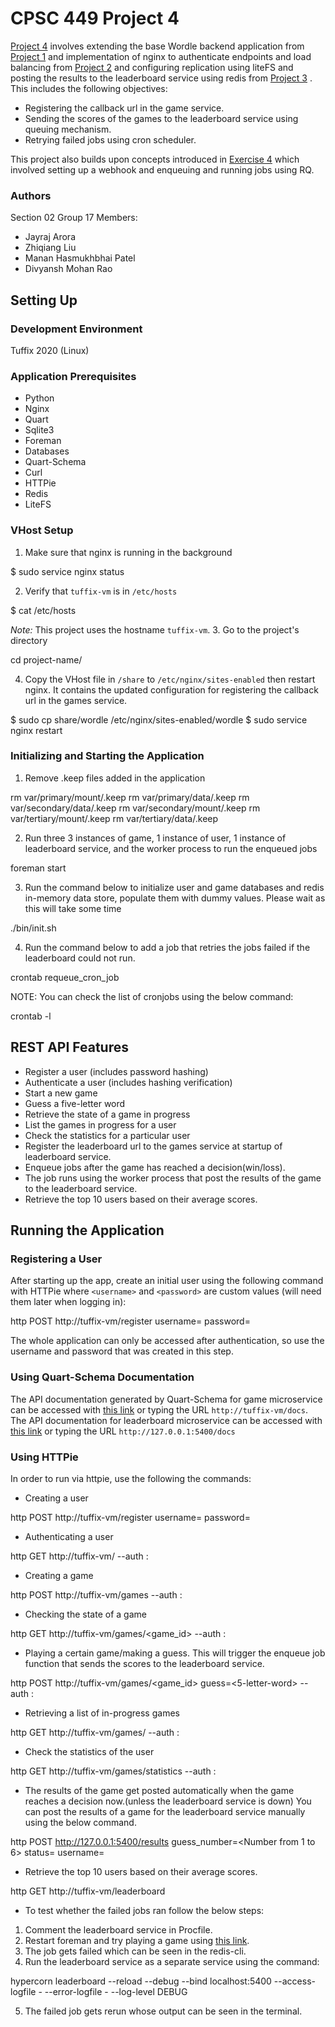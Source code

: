 # CPSC 449 Project 4

[Project 4](https://docs.google.com/document/d/19BqaDN9M9fMfw6WjwISGDauF_I2w20UJ4lNmW9USbn0/edit) involves extending the base Wordle backend application from [Project 1](https://docs.google.com/document/d/14YzD8w5SpJk0DqizgrgyOsXvQ2-rrd-39RUSe2GNvz4/edit) and implementation of nginx to authenticate endpoints and load balancing from [Project 2](https://docs.google.com/document/d/1BXrmgSclvifgYWItGxxhZ72BrmiD5evXoRbA_uRP_jM/edit) and  configuring replication using liteFS and posting the results to the leaderboard service using redis from [Project 3](https://docs.google.com/document/d/1OWltxCFRsd2s4khOdfwKLZ3vqF6dsJ087nyMn0klcQs/edit) . This includes the following objectives:

- Registering the callback url in the game service.
- Sending the scores of the games to the leaderboard service using queuing mechanism.
- Retrying failed jobs using cron scheduler.

This project also builds upon concepts introduced in [Exercise 4](https://docs.google.com/document/d/1GeF5txkEb3Jl0_YtnFKFh21xiDff1IJ54XC9Qydk3GE/edit) which involved setting up a webhook and enqueuing and running jobs using RQ.
### Authors
Section 02
Group 17
Members:
- Jayraj Arora
- Zhiqiang Liu
- Manan Hasmukhbhai Patel
- Divyansh Mohan Rao

## Setting Up
### Development Environment 
Tuffix 2020 (Linux)

### Application Prerequisites
- Python
- Nginx
- Quart
- Sqlite3
- Foreman
- Databases
- Quart-Schema
- Curl
- HTTPie
- Redis
- LiteFS

### VHost Setup
1. Make sure that nginx is running in the background

$ sudo service nginx status

2. Verify that `tuffix-vm` is in `/etc/hosts`

$ cat /etc/hosts

_Note:_ This project uses the hostname `tuffix-vm`. 
3. Go to the project's directory

cd project-name/


4. Copy the VHost file in `/share` to `/etc/nginx/sites-enabled` then restart nginx. It contains the updated configuration for registering the callback url in the games service.

$ sudo cp share/wordle /etc/nginx/sites-enabled/wordle
$ sudo service nginx restart


### Initializing and Starting the Application
1. Remove .keep files added in the application

rm var/primary/mount/.keep
rm var/primary/data/.keep
rm var/secondary/data/.keep
rm var/secondary/mount/.keep
rm var/tertiary/mount/.keep
rm var/tertiary/data/.keep

2. Run three 3 instances of game, 1 instance of user, 1 instance of leaderboard service, and the worker process to run the enqueued jobs

foreman start

3. Run the command below to initialize user and game databases and redis in-memory data store, populate them with dummy values. Please wait as this will take some time

./bin/init.sh

4. Run the command below to add a job that retries the jobs failed if the leaderboard could not run.

crontab requeue_cron_job

NOTE: You can check the list of cronjobs using the below command:

crontab -l





## REST API Features
- Register a user (includes password hashing)
- Authenticate a user (includes hashing verification)
- Start a new game
- Guess a five-letter word
- Retrieve the state of a game in progress
- List the games in progress for a user
- Check the statistics for a particular user
- Register the leaderboard url to the games service at startup of leaderboard service.
- Enqueue jobs after the game has reached a decision(win/loss).
- The job runs using the worker process that post the results of the game to the leaderboard service.
- Retrieve the top 10 users based on their average scores.

## Running the Application

### Registering a User
After starting up the app, create an initial user using the following command with HTTPie where `<username>` and `<password>` are custom values (will need them later when logging in):

http POST http://tuffix-vm/register username=<username> password=<password>

The whole application can only be accessed after authentication, so use the username and password that was created in this step.


### Using Quart-Schema Documentation
The API documentation generated by Quart-Schema for game microservice can be accessed with [this link](http://tuffix-vm/docs) or typing the URL `http://tuffix-vm/docs`. The API documentation for leaderboard microservice can be accessed with [this link](http://127.0.0.1:5400/docs) or typing the URL `http://127.0.0.1:5400/docs`


### Using HTTPie
In order to run via httpie, use the following the commands:
- Creating a user

http POST http://tuffix-vm/register username=<username> password=<password>

- Authenticating a user

http GET http://tuffix-vm/ --auth <username>:<password>

- Creating a game 

http POST http://tuffix-vm/games --auth <username>:<password>

- Checking the state of a game 

http GET http://tuffix-vm/games/<game_id> --auth <username>:<password>

- Playing a certain game/making a guess. This will trigger the enqueue job function that sends the scores to the leaderboard service.

http POST http://tuffix-vm/games/<game_id> guess=<5-letter-word> --auth <username>:<password>

- Retrieving a list of in-progress games

http GET http://tuffix-vm/games/ --auth <username>:<password>
 
- Check the statistics of the user 

http GET http://tuffix-vm/games/statistics --auth <username>:<password>

- The results of the game get posted automatically when the game reaches a decision now.(unless the leaderboard service is down) You can post the results of a game for the leaderboard service manually using the below command.

http POST http://127.0.0.1:5400/results guess_number=<Number from 1 to 6> status=<win or loss> username=<username>

- Retrieve the top 10 users based on their average scores.

http GET http://tuffix-vm/leaderboard

- To test whether the failed jobs ran follow the below steps:
1) Comment the leaderboard service in Procfile. 
2) Restart foreman and try playing a game using [this link](http://tuffix-vm/docs).
3) The job gets failed which can be seen in the redis-cli. 
4) Run the leaderboard service as a separate service using the command: 

hypercorn leaderboard --reload --debug --bind localhost:5400 --access-logfile - --error-logfile - --log-level DEBUG

5) The failed job gets rerun whose output can be seen in the terminal.